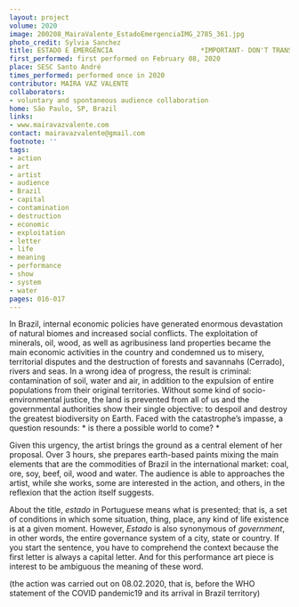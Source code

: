 ```yaml
---
layout: project
volume: 2020
image: 200208_MairaValente_EstadoEmergenciaIMG_2785_361.jpg
photo_credit: Sylvia Sanchez
title: ESTADO E EMERGÊNCIA                      *IMPORTANT- DON'T TRANSLETE, PLEASE!
first_performed: first performed on February 08, 2020
place: SESC Santo André
times_performed: performed once in 2020
contributor: MAÍRA VAZ VALENTE
collaborators:
- voluntary and spontaneous audience collaboration
home: São Paulo, SP, Brazil
links:
- www.mairavazvalente.com
contact: mairavazvalente@gmail.com
footnote: ''
tags:
- action
- art
- artist
- audience
- Brazil
- capital
- contamination
- destruction
- economic
- exploitation
- letter
- life
- meaning
- performance
- show
- system
- water
pages: 016-017
---
```



In Brazil, internal economic policies have generated enormous devastation of natural biomes and increased social conflicts. The exploitation of minerals, oil, wood, as well as agribusiness land properties became the main economic activities in the country and condemned us to misery, territorial disputes and the destruction of forests and savannahs (Cerrado), rivers and seas. In a wrong idea of progress, the result is criminal: contamination of soil, water and air, in addition to the expulsion of entire populations from their original territories. Without some kind of socio-environmental justice, the land is prevented from all of us and the governmental authorities show their single objective: to despoil and destroy the greatest biodiversity on Earth. Faced with the catastrophe’s impasse, a question resounds: * is there a possible world to come? * 

Given this urgency, the artist brings the ground as a central element of her proposal. Over 3 hours, she prepares earth-based paints mixing the main elements that are the commodities of Brazil in the international market: coal, ore, soy, beef, oil, wood and water. The audience is able to approaches the artist, while she works, some are interested in the action, and others, in the reflexion that the action itself suggests.


About the title, *estado* in Portuguese means what is presented; that is, a set of conditions in which some situation, thing, place, any kind of life existence is at a given moment. However, *Estado* is also synonymous of *government*, in other words, the entire governance system of a city, state or country. If you start the sentence, you have to comprehend the context because the first letter is always a capital letter. And for this performance art piece is interest to be ambiguous the meaning of these word. 


(the action was carried out on 08.02.2020, that is, before the WHO statement of the COVID pandemic19 and its arrival in Brazil territory)

